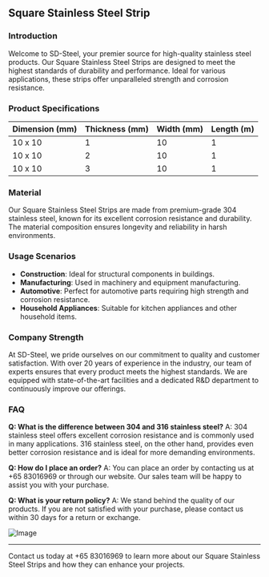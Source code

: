 ## Square Stainless Steel Strip

### Introduction
Welcome to SD-Steel, your premier source for high-quality stainless steel products. Our Square Stainless Steel Strips are designed to meet the highest standards of durability and performance. Ideal for various applications, these strips offer unparalleled strength and corrosion resistance.

### Product Specifications

| **Dimension (mm)** | **Thickness (mm)** | **Width (mm)** | **Length (m)** |
|--------------------|---------------------|----------------|----------------|
| 10 x 10            | 1                   | 10             | 1              |
| 10 x 10            | 2                   | 10             | 1              |
| 10 x 10            | 3                   | 10             | 1              |

### Material
Our Square Stainless Steel Strips are made from premium-grade 304 stainless steel, known for its excellent corrosion resistance and durability. The material composition ensures longevity and reliability in harsh environments.

### Usage Scenarios
- **Construction**: Ideal for structural components in buildings.
- **Manufacturing**: Used in machinery and equipment manufacturing.
- **Automotive**: Perfect for automotive parts requiring high strength and corrosion resistance.
- **Household Appliances**: Suitable for kitchen appliances and other household items.

### Company Strength
At SD-Steel, we pride ourselves on our commitment to quality and customer satisfaction. With over 20 years of experience in the industry, our team of experts ensures that every product meets the highest standards. We are equipped with state-of-the-art facilities and a dedicated R&D department to continuously improve our offerings.

### FAQ

**Q: What is the difference between 304 and 316 stainless steel?**
A: 304 stainless steel offers excellent corrosion resistance and is commonly used in many applications. 316 stainless steel, on the other hand, provides even better corrosion resistance and is ideal for more demanding environments.

**Q: How do I place an order?**
A: You can place an order by contacting us at +65 83016969 or through our website. Our sales team will be happy to assist you with your purchase.

**Q: What is your return policy?**
A: We stand behind the quality of our products. If you are not satisfied with your purchase, please contact us within 30 days for a return or exchange.

![Image](https://github.com/user-attachments/assets/2567258e-e124-4816-932d-1809bd27ef0b)

---

Contact us today at +65 83016969 to learn more about our Square Stainless Steel Strips and how they can enhance your projects.